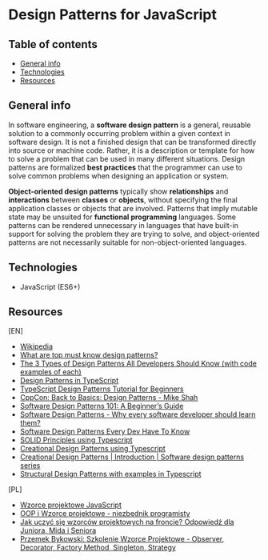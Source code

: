 # Design Patterns for JavaScript

## Table of contents

- [General info](#general-info)
- [Technologies](#technologies)
- [Resources](#resources)

## General info

In software engineering, a **software design pattern** is a general, reusable solution to a commonly occurring problem within a given context in software design. It is not a finished design that can be transformed directly into source or machine code. Rather, it is a description or template for how to solve a problem that can be used in many different situations. Design patterns are formalized **best practices** that the programmer can use to solve common problems when designing an application or system.

**Object-oriented design patterns** typically show **relationships** and **interactions** between **classes** or **objects**, without specifying the final application classes or objects that are involved. Patterns that imply mutable state may be unsuited for **functional programming** languages. Some patterns can be rendered unnecessary in languages that have built-in support for solving the problem they are trying to solve, and object-oriented patterns are not necessarily suitable for non-object-oriented languages.

## Technologies

- JavaScript (ES6+)

## Resources
[EN]
* [Wikipedia](https://en.wikipedia.org/wiki/Software_design_pattern)
* [What are top must know design patterns?](https://www.designgurus.io/answers/detail/what-are-top-must-know-design-patterns?gad_source=1&gclid=Cj0KCQjw-ai0BhDPARIsAB6hmP5jipuaavzqErhEKCuYRpK7gjJB_VN59J_VOripg6Sng7JSQ47KzZEaAkv_EALw_wcB)
* [The 3 Types of Design Patterns All Developers Should Know (with code examples of each)](https://www.freecodecamp.org/news/the-basic-design-patterns-all-developers-need-to-know/)
* [Design Patterns in TypeScript](https://medium.com/@ennkay161/design-patterns-in-typescript-260108159ea9)
* [TypeScript Design Patterns Tutorial for Beginners](https://www.youtube.com/watch?v=5rsvkHY4FGE)
* [CppCon: Back to Basics: Design Patterns - Mike Shah](https://www.youtube.com/watch?v=2UUqX2eIdSM)
* [Software Design Patterns 101: A Beginner’s Guide](https://medium.com/@digicore/software-design-patterns-101-a-beginners-guide-c6860ef8bb63)
* [Software Design Patterns - Why every software developer should learn them?](https://www.youtube.com/watch?v=xzkxbg_kkUU)
* [Software Design Patterns Every Dev Have To Know](https://stfalconcom.medium.com/software-design-patterns-every-dev-have-to-know-efb88accf446)
* [SOLID Principles using Typescript](https://www.proximity.blog/post/solid-principles-using-typescript-2022330)
* [Creational Design Patterns using Typescript](https://www.proximity.blog/post/creational-design-patterns-using-typescript-2022330)
* [Creational Design Patterns | Introduction | Software design patterns series](https://www.youtube.com/watch?v=YwOCQgJs5r8)
* [Structural Design Patterns with examples in Typescript](https://turalowski.medium.com/structural-design-patterns-with-examples-in-typescript-8e2c51a3d85c)

[PL]
* [Wzorce projektowe JavaScript](https://frontstack.pl/wzorce-projektowe-javascript/)
* [OOP i Wzorce projektowe - niezbędnik programisty](https://www.youtube.com/watch?v=5BME8zimEN8)
* [Jak uczyć się wzorców projektowych na froncie? Odpowiedź dla Juniora, Mida i Seniora](https://www.youtube.com/watch?v=yiJlKWxk2jE)
* [Przemek Bykowski: Szkolenie Wzorce Projektowe - Observer, Decorator, Factory Method, Singleton, Strategy](https://www.youtube.com/watch?v=gFevma4a_qQ)
